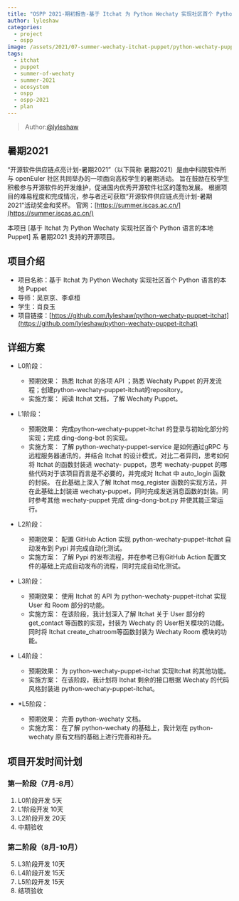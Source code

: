 ```yaml
---
title: "OSPP 2021-期初报告-基于 Itchat 为 Python Wechaty 实现社区首个 Python 语言的本地 Puppet"
author: lyleshaw
categories:
  - project
  - ospp
image: /assets/2021/07-summer-wechaty-itchat-puppet/python-wechaty-puppet-itchat.png
tags:
  - itchat
  - puppet
  - summer-of-wechaty
  - summer-2021
  - ecosystem
  - ospp
  - ospp-2021
  - plan
---
```

> Author:[@lyleshaw](https://github.com/lyleshaw)

## 暑期2021

“开源软件供应链点亮计划-暑期2021”（以下简称 暑期2021）是由中科院软件所与 openEuler 社区共同举办的一项面向高校学生的暑期活动。
旨在鼓励在校学生积极参与开源软件的开发维护，促进国内优秀开源软件社区的蓬勃发展。
根据项目的难易程度和完成情况，参与者还可获取“开源软件供应链点亮计划-暑期2021”活动奖金和奖杯。
官网：[https://summer.iscas.ac.cn/](https://summer.iscas.ac.cn/)

本项目 [基于 Itchat 为 Python Wechaty 实现社区首个 Python 语言的本地 Puppet] 系 暑期2021 支持的开源项目。

## 项目介绍

- 项目名称：基于 Itchat 为 Python Wechaty 实现社区首个 Python 语言的本地 Puppet
- 导师：吴京京、李卓桓
- 学生：肖良玉
- 项目链接：[https://github.com/lyleshaw/python-wechaty-puppet-itchat](https://github.com/lyleshaw/python-wechaty-puppet-itchat)
  
## 详细方案

- L0阶段：
  - 预期效果：
    熟悉 Itchat 的各项 API ；熟悉 Wechaty Puppet 的开发流程；创建python-wechaty-puppet-itchat的repository。
  - 实施方案：
    阅读 Itchat 文档，了解 Wechaty Puppet。

- L1阶段：
  - 预期效果：
    完成python-wechaty-puppet-itchat 的登录与初始化部分的实现；完成 ding-dong-bot 的实现。
  - 实施方案：
    了解 python-wechaty-puppet-service 是如何通过gRPC 与远程服务器通讯的，并结合 Itchat 的设计模式，对比二者异同，思考如何将 Itchat 的函数封装进 wechaty- puppet，思考 wechaty-puppet 的哪些代码对于该项目而言是不必要的，并完成对 Itchat 中 auto_login 函数的封装。
    在此基础上深入了解 Itchat msg_register 函数的实现方法，并在此基础上封装进 wechaty-puppet，同时完成发送消息函数的封装。同时参考其他 wechaty-puppet 完成 ding-dong-bot.py 并使其能正常运行。

- L2阶段：
  - 预期效果：
    配置 GitHub Action 实现 python-wechaty-puppet-itchat 自动发布到 Pypi 并完成自动化测试。
  - 实施方案：
    了解 Pypi 的发布流程，并在参考已有GitHub Action 配置文件的基础上完成自动发布的流程，同时完成自动化测试。

- L3阶段：
  - 预期效果：
    使用 Itchat 的 API 为 python-wechaty-puppet-itchat 实现User 和 Room 部分的功能。
  - 实施方案：
    在该阶段，我计划深入了解 Itchat 关于 User 部分的 get_contact 等函数的实现，封装为 Wechaty 的 User相关模块的功能。同时将 Itchat create_chatroom等函数封装为 Wechaty Room 模块的功能。

- L4阶段：
  - 预期效果：
    为 python-wechaty-puppet-itchat 实现Itchat 的其他功能。
  - 实施方案：
    在该阶段，我计划将 Itchat 剩余的接口根据 Wechaty 的代码风格封装进 python-wechaty-puppet-itchat。

- *L5阶段：
  - 预期效果：
    完善 python-wechaty 文档。
  - 实施方案：
    在了解 python-wechaty 的基础上，我计划在 python-wechaty 原有文档的基础上进行完善和补充。

## 项目开发时间计划

### 第一阶段（7月-8月）

1. L0阶段开发 5天
2. L1阶段开发 10天
3. L2阶段开发 20天
4. 中期验收

### 第二阶段（8月-10月）

5. L3阶段开发 10天
6. L4阶段开发 15天
7. L5阶段开发 15天
8. 结项验收
